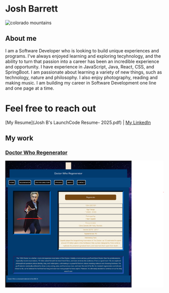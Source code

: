 # Josh Barrett

![colorado mountains](IMG_4386.JPEG)

## About me

I am a Software Developer who is looking to build unique experiences and programs. I've always enjoyed learning and exploring tecyhnology, and the ability to turn that passion into a career has been an incredible experience and opportunity. I have experience in JavaScript, Java, React, CSS, and SpringBoot. I am passionate about learning a variety of new things, such as technology, nature and philosophy. I also enjoy photography, reading and making music. I am building my career in Software Development one line and one page at a time.


# Feel free to reach out
[My Resume](Josh B's LaunchCode Resume- 2025.pdf) | [My LinkedIn](www.linkedin.com/in/josh-e-barrett)


## My work 

### [Doctor Who Regenerator](https://dwregenerator.netlify.app)

![dwregen](image_2025-07-03_134656447.png)

